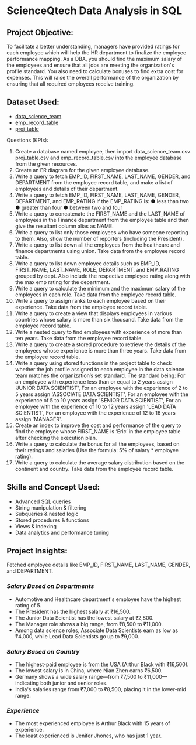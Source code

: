# ScienceQtech Data Analysis in SQL
## Project Objective: 
To facilitate a better understanding, managers have provided ratings for each employee which will help the HR department to finalize the employee performance mapping. As a DBA, you should find the maximum salary of the employees and ensure that all jobs are meeting the organization's profile standard. You also need to calculate bonuses to find extra cost for expenses. This will raise the overall performance of the organization by ensuring that all required employees receive training.
## Dataset Used:
- <a href="https://github.com/rajakumar8700/Project_1/blob/main/data_science_team.csv">data_science_team</a>
- <a href="https://github.com/rajakumar8700/Project_1/blob/main/emp_record_table.csv">emp_record_table</a>
- <a href="https://github.com/rajakumar8700/Project_1/blob/main/proj_table.csv">proj_table</a>

Questions (KPIs):
1.	Create a database named employee, then import data_science_team.csv proj_table.csv and emp_record_table.csv into the employee database from the given resources.
2.	Create an ER diagram for the given employee database.
3.	Write a query to fetch EMP_ID, FIRST_NAME, LAST_NAME, GENDER, and DEPARTMENT from the employee record table, and make a list of employees and details of their department.
4.	Write a query to fetch EMP_ID, FIRST_NAME, LAST_NAME, GENDER, DEPARTMENT, and EMP_RATING if the EMP_RATING is: 
●	less than two
●	greater than four 
●	between two and four
5.	Write a query to concatenate the FIRST_NAME and the LAST_NAME of employees in the Finance department from the employee table and then give the resultant column alias as NAME.
6.	Write a query to list only those employees who have someone reporting to them. Also, show the number of reporters (including the President).
7.	Write a query to list down all the employees from the healthcare and finance departments using union. Take data from the employee record table.
8.	Write a query to list down employee details such as EMP_ID, FIRST_NAME, LAST_NAME, ROLE, DEPARTMENT, and EMP_RATING grouped by dept. Also include the respective employee rating along with the max emp rating for the department.
9.	Write a query to calculate the minimum and the maximum salary of the employees in each role. Take data from the employee record table.
10.	Write a query to assign ranks to each employee based on their experience. Take data from the employee record table.
11.	Write a query to create a view that displays employees in various countries whose salary is more than six thousand. Take data from the employee record table.
12.	Write a nested query to find employees with experience of more than ten years. Take data from the employee record table.
13.	Write a query to create a stored procedure to retrieve the details of the employees whose experience is more than three years. Take data from the employee record table.
14.	Write a query using stored functions in the project table to check whether the job profile assigned to each employee in the data science team matches the organization’s set standard.
The standard being:
For an employee with experience less than or equal to 2 years assign 'JUNIOR DATA SCIENTIST',
For an employee with the experience of 2 to 5 years assign 'ASSOCIATE DATA SCIENTIST',
For an employee with the experience of 5 to 10 years assign 'SENIOR DATA SCIENTIST',
For an employee with the experience of 10 to 12 years assign 'LEAD DATA SCIENTIST',
For an employee with the experience of 12 to 16 years assign 'MANAGER'.
15.	Create an index to improve the cost and performance of the query to find the employee whose FIRST_NAME is ‘Eric’ in the employee table after checking the execution plan.
16.	Write a query to calculate the bonus for all the employees, based on their ratings and salaries (Use the formula: 5% of salary * employee rating).
17.	Write a query to calculate the average salary distribution based on the continent and country. Take data from the employee record table.

## Skills and Concept Used:
- Advanced SQL queries
- String manipulation & filtering
- Subqueries & nested logic
- Stored procedures & functions
- Views & indexing
- Data analytics and performance tuning
## Project Insights:
Fetched employee details like EMP_ID, FIRST_NAME, LAST_NAME, GENDER, and DEPARTMENT.
### ***Salary Based on Departments***
- Automotive and Healthcare department's employee have the highest rating of 5.
- The President has the highest salary at ₹16,500.
- The Junior Data Scientist has the lowest salary at ₹2,800.
- The Manager role shows a big range, from ₹8,500 to ₹11,000.
- Among data science roles, Associate Data Scientists earn as low as ₹4,000, while Lead Data Scientists go up to ₹9,000.
### ***Salary Based on Country***
- The highest-paid employee is from the USA (Arthur Black with ₹16,500).
- The lowest salary is in China, where Nian Zhen earns ₹6,500.
- Germany shows a wide salary range—from ₹7,500 to ₹11,000—indicating both junior and senior roles.
- India's salaries range from ₹7,000 to ₹8,500, placing it in the lower-mid range.
### ***Experience***
- The most experienced employee is Arthur Black with 15 years of experience.
- The least experienced is Jenifer Jhones, who has just 1 year.
